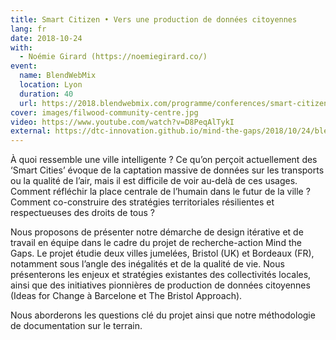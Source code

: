 ```yaml
---
title: Smart Citizen • Vers une production de données citoyennes
lang: fr
date: 2018-10-24
with:
  - Noémie Girard (https://noemiegirard.co/)
event:
  name: BlendWebMix
  location: Lyon
  duration: 40
  url: https://2018.blendwebmix.com/programme/conferences/smart-citizen-vers-une-production-de-donnees-citoyennes/
cover: images/filwood-community-centre.jpg
video: https://www.youtube.com/watch?v=D8PeqAlTykI
external: https://dtc-innovation.github.io/mind-the-gaps/2018/10/24/blendwebmix
---
```

À quoi ressemble une ville intelligente ?
Ce qu’on perçoit actuellement des ‘Smart Cities’ évoque de la captation massive de données sur les transports ou la qualité de l’air, mais il est difficile de voir au-delà de ces usages.
Comment réfléchir la place centrale de l’humain dans le futur de la ville ? Comment co-construire des stratégies territoriales résilientes et respectueuses des droits de tous ?

Nous proposons de présenter notre démarche de design itérative et de travail en équipe dans le cadre du projet de recherche-action Mind the Gaps.
Le projet étudie deux villes jumelées, Bristol (UK) et Bordeaux (FR), notamment sous l’angle des inégalités et de la qualité de vie.
Nous présenterons les enjeux et stratégies existantes des collectivités locales, ainsi que des initiatives pionnières de production de données citoyennes (Ideas for Change à Barcelone et The Bristol Approach).

Nous aborderons les questions clé du projet ainsi que notre méthodologie de documentation sur le terrain.
